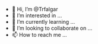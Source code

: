 - 👋 Hi, I’m @Trfalgar
- 👀 I’m interested in ...
- 🌱 I’m currently learning ...
- 💞️ I’m looking to collaborate on ...
- 📫 How to reach me ...

<!---
Trfalgar/Trfalgar is a ✨ special ✨ repository because its `README.md` (this file) appears on your GitHub profile.
You can click the Preview link to take a look at your changes.
--->
